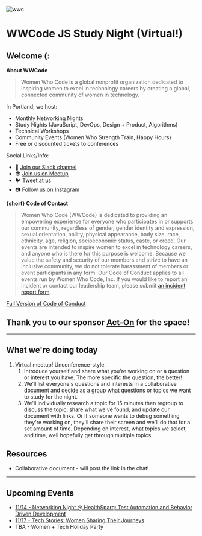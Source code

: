 ![wwc](https://a248.e.akamai.net/secure.meetupstatic.com/photos/event/1/e/5/4/highres_456127764.jpeg)

# WWCode JS Study Night (Virtual!)

## Welcome (:
**About WWCode**
> Women Who Code is a global nonprofit organization dedicated to inspiring women to excel in technology careers by creating a global, connected community of women in technology.

In Portland, we host:
- Monthly Networking Nights
- Study Nights (JavaScript, DevOps, Design + Product, Algorithms)
- Technical Workshops
- Community Events (Women Who Strength Train, Happy Hours)
- Free or discounted tickets to conferences 

Social Links/Info:
- 💬 [Join our Slack channel](https://goo.gl/forms/sBKUgZ9hHnnmWn7z1)
- 😎 [Join us on Meetup](https://www.meetup.com/Women-Who-Code-Portland/)
- 🐦 [Tweet at us](https://twitter.com/WWCodePortland)
- 📷 [Follow us on Instagram](https://www.instagram.com/wwcodeportland/)


**{short} Code of Contact**
> Women Who Code (WWCode) is dedicated to providing an empowering experience for everyone who participates in or supports our community, regardless of gender, gender identity and expression, sexual orientation, ability, physical appearance, body size, race, ethnicity, age, religion, socioeconomic status, caste, or creed. Our events are intended to inspire women to excel in technology careers, and anyone who is there for this purpose is welcome. Because we value the safety and security of our members and strive to have an inclusive community, we do not tolerate harassment of members or event participants in any form. Our Code of Conduct applies to all events run by Women Who Code, Inc. If you would like to report an incident or contact our leadership team, please submit [an incident report form](https://docs.google.com/forms/d/e/1FAIpQLScmJq0Evb0aDbx4flmmZT1xX0GCXj_F--5asjfH7XvkrLo4xA/viewform).

[Full Version of Code of Conduct](https://www.meetup.com/Women-Who-Code-Portland/pages/22236117/Code_of_Conduct/)

## Thank you to our sponsor [Act-On](https://www.act-on.com/) for the space!

----------------

## What we're doing today
1. Virtual meetup! Unconference-style.
    1. Introduce yourself and share what you're working on or a question or interest you have. The more specific the question, the better!
    1. We'll list everyone's questions and interests in a collaborative document and decide as a group what questions or topics we want to study for the night.
    1. We'll individually research a topic for 15 minutes then regroup to discuss the topic, share what we've found, and update our document with links. Or if someone wants to debug something they're working on, they'll share their screen and we'll do that for a set amount of time. Depending on interest, what topics we select, and time, well hopefully get through multiple topics.


## Resources
- Collaborative document - will post the link in the chat!

---------

## Upcoming Events
- [11/14 - Networking Night @ HealthSparq: Test Automation and Behavior Driven Development](https://www.meetup.com/Women-Who-Code-Portland/events/255761597/)
- [11/17 - Tech Stories: Women Sharing Their Journeys](https://www.meetup.com/Women-Who-Code-Portland/events/256328780/)
- TBA - Women + Tech Holiday Party
